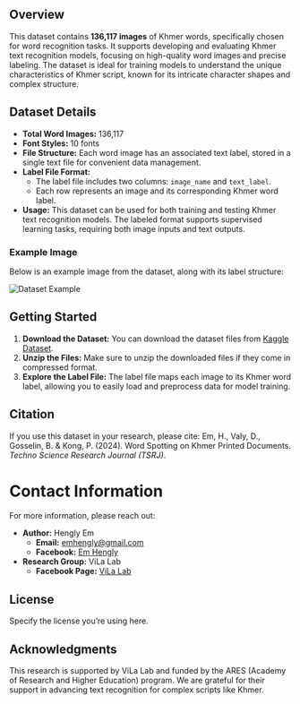 


## Overview
This dataset contains **136,117 images** of Khmer words, specifically chosen for word recognition tasks. It supports developing and evaluating Khmer text recognition models, focusing on high-quality word images and precise labeling. The dataset is ideal for training models to understand the unique characteristics of Khmer script, known for its intricate character shapes and complex structure.

## Dataset Details
- **Total Word Images:** 136,117
- **Font Styles:** 10 fonts
- **File Structure:** Each word image has an associated text label, stored in a single text file for convenient data management.
- **Label File Format:**
  - The label file includes two columns: `image_name` and `text_label`.
  - Each row represents an image and its corresponding Khmer word label.
- **Usage:** This dataset can be used for both training and testing Khmer text recognition models. The labeled format supports supervised learning tasks, requiring both image inputs and text outputs.

### Example Image
Below is an example image from the dataset, along with its label structure:

![Dataset Example](https://github.com/user-attachments/assets/915ee2b4-bd82-4311-908b-47487b74a41f)


## Getting Started
1. **Download the Dataset:** You can download the dataset files from [Kaggle Dataset](https://www.kaggle.com/datasets/emhengly/khmer-text-recognition-dataset).
2. **Unzip the Files:** Make sure to unzip the downloaded files if they come in compressed format.
3. **Explore the Label File:** The label file maps each image to its Khmer word label, allowing you to easily load and preprocess data for model training.

## Citation
If you use this dataset in your research, please cite:
Em, H., Valy, D., Gosselin, B. & Kong, P. (2024). Word Spotting on Khmer Printed Documents. *Techno Science Research Journal (TSRJ)*.

# Contact Information
For more information, please reach out:

- **Author:** Hengly Em  
  - **Email:** emhengly@gmail.com
  - **Facebook:** [Em Hengly](https://www.facebook.com/people/Em-Hengly/pfbid024e1fPwCY6jZTDE4eXvnt5RHB5zeouHJztGjRPtHDRtbeVX2AxiyXvV7QPvqF2kzjl/)
- **Research Group:** ViLa Lab  
  - **Facebook Page:** [ViLa Lab](https://www.facebook.com/vilalabitc/?_rdr)

## License
Specify the license you’re using here.

## Acknowledgments
This research is supported by ViLa Lab and funded by the ARES (Academy of Research and Higher Education) program. We are grateful for their support in advancing text recognition for complex scripts like Khmer.




